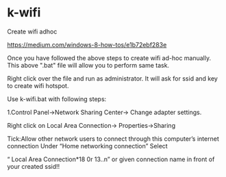 k-wifi
======

Create wifi adhoc 

https://medium.com/windows-8-how-tos/e1b72ebf283e

Once you have followed the above steps to create wifi ad-hoc manually.
This above ".bat" file will allow you to perform same task.

Right click over the file and run as administrator.
It will ask for ssid and key to create wifi hotspot.

Use k-wifi.bat with following steps:

1.Control Panel->Network Sharing Center-> Change adapter settings.

Right click on Local Area Connection-> Properties->Sharing

Tick:Allow other network users to connect through this computer’s internet connection
Under “Home networking connection” Select

“ Local Area Connection*18 0r 13..n” or given connection name in front of your created ssid!!
